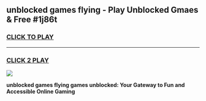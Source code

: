 
## unblocked games flying - Play Unblocked Gmaes & Free #1j86t
<h3>
<a href="https://news.freeplayer.one?title=unblocked_games_flying&ref=03M">CLICK TO PLAY</a></h3>
<hr>

<h3>
<a href="https://news.freeplayer.one?title=unblocked_games_flying&ref=03M">CLICK 2 PLAY</a>
  
</h3>

<a href="https://news.freeplayer.one?title=unblocked_games_flying&ref=03M"><img src="https://clearcache.store/games.png"></a>


**unblocked games flying games unblocked: Your Gateway to Fun and Accessible Online Gaming**
